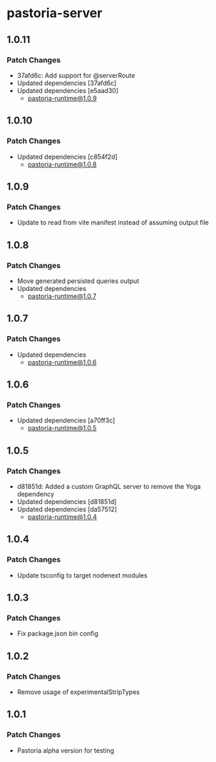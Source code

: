 # pastoria-server

## 1.0.11

### Patch Changes

- 37afd6c: Add support for @serverRoute
- Updated dependencies [37afd6c]
- Updated dependencies [e5aad30]
  - pastoria-runtime@1.0.9

## 1.0.10

### Patch Changes

- Updated dependencies [c854f2d]
  - pastoria-runtime@1.0.8

## 1.0.9

### Patch Changes

- Update to read from vite manifest instead of assuming output file

## 1.0.8

### Patch Changes

- Move generated persisted queries output
- Updated dependencies
  - pastoria-runtime@1.0.7

## 1.0.7

### Patch Changes

- Updated dependencies
  - pastoria-runtime@1.0.6

## 1.0.6

### Patch Changes

- Updated dependencies [a70ff3c]
  - pastoria-runtime@1.0.5

## 1.0.5

### Patch Changes

- d81851d: Added a custom GraphQL server to remove the Yoga dependency
- Updated dependencies [d81851d]
- Updated dependencies [da57512]
  - pastoria-runtime@1.0.4

## 1.0.4

### Patch Changes

- Update tsconfig to target nodenext modules

## 1.0.3

### Patch Changes

- Fix package.json bin config

## 1.0.2

### Patch Changes

- Remove usage of experimentalStripTypes

## 1.0.1

### Patch Changes

- Pastoria alpha version for testing
